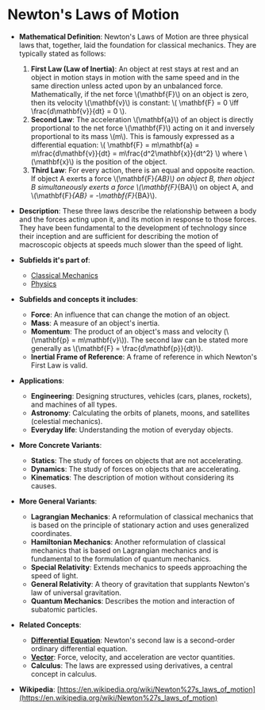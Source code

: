 # Newton's Laws of Motion

- **Mathematical Definition**: Newton's Laws of Motion are three physical laws that, together, laid the foundation for classical mechanics. They are typically stated as follows:
    1.  **First Law (Law of Inertia)**: An object at rest stays at rest and an object in motion stays in motion with the same speed and in the same direction unless acted upon by an unbalanced force. Mathematically, if the net force \\(\mathbf{F}\\) on an object is zero, then its velocity \\(\mathbf{v}\\) is constant: \\( \mathbf{F} = 0 \iff \frac{d\mathbf{v}}{dt} = 0 \\).
    2.  **Second Law**: The acceleration \\(\mathbf{a}\\) of an object is directly proportional to the net force \\(\mathbf{F}\\) acting on it and inversely proportional to its mass \\(m\\). This is famously expressed as a differential equation:
        \\( \mathbf{F} = m\mathbf{a} = m\frac{d\mathbf{v}}{dt} = m\frac{d^2\mathbf{x}}{dt^2} \\)
        where \\(\mathbf{x}\\) is the position of the object.
    3.  **Third Law**: For every action, there is an equal and opposite reaction. If object A exerts a force \\(\mathbf{F}_{AB}\\) on object B, then object B simultaneously exerts a force \\(\mathbf{F}_{BA}\\) on object A, and \\(\mathbf{F}_{AB} = -\mathbf{F}_{BA}\\).

- **Description**: These three laws describe the relationship between a body and the forces acting upon it, and its motion in response to those forces. They have been fundamental to the development of technology since their inception and are sufficient for describing the motion of macroscopic objects at speeds much slower than the speed of light.

- **Subfields it's part of**:
    - [Classical Mechanics](https://en.wikipedia.org/wiki/Classical_mechanics)
    - [Physics](https://en.wikipedia.org/wiki/Physics)

- **Subfields and concepts it includes**:
    - **Force**: An influence that can change the motion of an object.
    - **Mass**: A measure of an object's inertia.
    - **Momentum**: The product of an object's mass and velocity (\\(\mathbf{p} = m\mathbf{v}\\)). The second law can be stated more generally as \\(\mathbf{F} = \frac{d\mathbf{p}}{dt}\\).
    - **Inertial Frame of Reference**: A frame of reference in which Newton's First Law is valid.

- **Applications**:
    - **Engineering**: Designing structures, vehicles (cars, planes, rockets), and machines of all types.
    - **Astronomy**: Calculating the orbits of planets, moons, and satellites (celestial mechanics).
    - **Everyday life**: Understanding the motion of everyday objects.

- **More Concrete Variants**:
    - **Statics**: The study of forces on objects that are not accelerating.
    - **Dynamics**: The study of forces on objects that are accelerating.
    - **Kinematics**: The description of motion without considering its causes.

- **More General Variants**:
    - **Lagrangian Mechanics**: A reformulation of classical mechanics that is based on the principle of stationary action and uses generalized coordinates.
    - **Hamiltonian Mechanics**: Another reformulation of classical mechanics that is based on Lagrangian mechanics and is fundamental to the formulation of quantum mechanics.
    - **Special Relativity**: Extends mechanics to speeds approaching the speed of light.
    - **General Relativity**: A theory of gravitation that supplants Newton's law of universal gravitation.
    - **Quantum Mechanics**: Describes the motion and interaction of subatomic particles.

- **Related Concepts**:
    - **[Differential Equation](../../applied_mathematics/differential_equations/differential_equation.md)**: Newton's second law is a second-order ordinary differential equation.
    - **[Vector](../../pure_mathematics/algebra/vector_space.md)**: Force, velocity, and acceleration are vector quantities.
    - **Calculus**: The laws are expressed using derivatives, a central concept in calculus.

- **Wikipedia**: [https://en.wikipedia.org/wiki/Newton%27s_laws_of_motion](https://en.wikipedia.org/wiki/Newton%27s_laws_of_motion)
